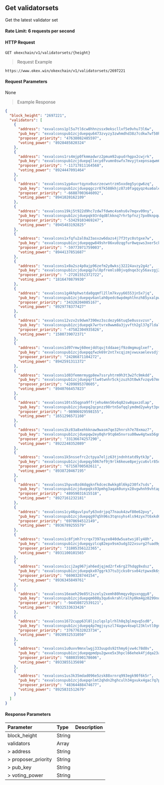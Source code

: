 ## Get validatorsets

Get the latest validator set

#### Rate Limit: 6 requests per second

#### HTTP Request

`GET okexchain/v1/validatorsets/{height}`

> Request Example

```wiki
https://www.okex.win/okexchain/v1/validatorsets/2697221
```

#### Request Parameters

None
> Example Response

```json
{
  "block_height": "2697221",
  "validators": [
    {
      "address": "exvalcons1pl5u7tl6cw8hhnzssx9ekscllxf5e9vhu73l6w",
      "pub_key": "exvalconspub1zcjduepqu6473zvyzy3zwhmdhd38z7cdkw7wf50hdztngrndhxgr8xrqhrrq0m3nhf",
      "proposer_priority": "47638082485597",
      "voting_power": "8928485820324"
    },
    {
      "address": "exvalcons1rs4mjp0fkmmadwrz2pmum92upudrhgpx2cwjrk",
      "pub_key": "exvalconspub1zcjduepqllecydfvumn0swfx7mvyjtxepnsaqwm6qu4n0294st82qrc4zd8qtmeftd",
      "proposer_priority": "-11717811164568",
      "voting_power": "8924447091464"
    },
    {
      "address": "exvalcons1yp4uvrtqynx0usrzecwntrzm5xxdeg5ycgw6zq",
      "pub_key": "exvalconspub1zcjduepqgczr87k588khjz87z0fagqyqz4ua6alevq2hcfdldv5wmx4293xsuhhmk3",
      "proposer_priority": "-66887003646092",
      "voting_power": "8941020162109"
    },
    {
      "address": "exvalcons19kj5t922d9hc7zdw7fdwmc4smhs6v7mqxv09ny",
      "pub_key": "exvalconspub1zcjduepqk93rdqd8lkknq7rhr5pfnzj7px0knpqw85jycsqdj7xvc950q5vqdqu4rx",
      "proposer_priority": "-53429103469247",
      "voting_power": "8945483192825"
    },
    {
      "address": "exvalcons1xfqfu2al0a23asvzw6dazs4j7f3tyc0stgxe7w",
      "pub_key": "exvalconspub1zcjduepqgw849shr86xu0zqgfur0wqsws3xer5ckfy0k5ga969wxqfmllz0q39yrch",
      "proposer_priority": "-59773971759003",
      "voting_power": "8944137851687"
    },
    {
      "address": "exvalcons1x0a2sz4p0ajp96zefm2y0wksj32224avzy2g4z",
      "pub_key": "exvalconspub1zcjduepqp7ul8pfremls80jvqdnqe3cy56avzgj25jjqz0luz3cjzlp8a3ssur08mt",
      "proposer_priority": "-27281552372722",
      "voting_power": "1816470879930"
    },
    {
      "address": "exvalcons1g4khphwstda0gqmfl2llm7kvyy66553jn5x7jq",
      "pub_key": "exvalconspub1zcjduepqv6anlah0pedc6wpdmphlhnzh85yxalpwgwf9zk6enjxh5pg0swfs9e5nj3",
      "proposer_priority": "34328204085167",
      "voting_power": "8929778377427"
    },
    {
      "address": "exvalcons12vzv2s9dwm7390ez3scdezy66tuq5e0ussvzsn",
      "pub_key": "exvalconspub1zcjduepqk7wrtvrx0wwm8a3jyvfth2gl37g7ldal8sn0ydvjv2vxawyflw4s49xuv2",
      "proposer_priority": "-47582304935826",
      "voting_power": "1580739072371"
    },
    {
      "address": "exvalcons1d97rmwj60eejddtqujtddaaejf9zdmgmuglxef",
      "pub_key": "exvalconspub1zcjduepqqfwzk69r2nt7xcqjzmjvwuxaelevsdjftgqk8wafmdqr9ac9gd0ssukkrn",
      "proposer_priority": "24286871104272",
      "voting_power": "8942591311372"
    },
    {
      "address": "exvalcons1d03femmrmygp8ew7ssryhtrm9h3t3w2fc9mkdd",
      "pub_key": "exvalconspub1zcjduepqrtlw4twnhr5ckjzuzh3t0wkfvzqv67mnk4pkz645gaqclevzn7lqaf37v9",
      "proposer_priority": "4209895378605",
      "voting_power": "8940766457823"
    },
    {
      "address": "exvalcons10ts55qgna9ffrjehu4mn56v6q82sw8qaxzdlap",
      "pub_key": "exvalconspub1zcjduepq2qcpnzz98rtn5afqqlymdmd2ywkyt3pqwyduskdyayt248znu2rq7dmrmx",
      "proposer_priority": "-98906929598155",
      "voting_power": "1651296571160"
    },
    {
      "address": "exvalcons1kz83a8xehkknaw9wasm7qe32hnrsh7e78xmaz7",
      "pub_key": "exvalconspub1zcjduepqw2ey0qhr9tq6m5nvrsu00ww4gtwa56gm4w49rksfgpngsgqz9rwsvq4s86",
      "proposer_priority": "33136674257290",
      "voting_power": "8922248352089"
    },
    {
      "address": "exvalcons1k5nssefrc2ctpya7eljz63tjndnhtatd9ytk3p",
      "pub_key": "exvalconspub1zcjduepqy5067ef9j9rlk6keue8pejycu6vlr85q5a9x4kkpwa0wg56ngp4q6h0cr7",
      "proposer_priority": "67158700502611",
      "voting_power": "8938720467195"
    },
    {
      "address": "exvalcons1hpvx0zd4dqgknfkdcec8wkkg8l6kp230fx7sds",
      "pub_key": "exvalconspub1zcjduepqks93pmhg3aqak0unyx28vgwhnh9vhtapddm75uax4ls2z2frfunsd9mnrx",
      "proposer_priority": "48959031615518",
      "voting_power": "8927161232181"
    },
    {
      "address": "exvalcons1cy46guvlpufy63xdrjpq77nauk4zwf80e62pvy",
      "pub_key": "exvalconspub1zcjduepqg97q5h96s3tqnsyhs4ls94zyx7t6xkd6hrg9cmzzm0fvclstghvq3qlc6j",
      "proposer_priority": "6970694512149",
      "voting_power": "8936789255579"
    },
    {
      "address": "exvalcons1c8fjmh7rcrqx7397ayze840dw5uatwsj8ly48h",
      "pub_key": "exvalconspub1zcjduepqyzlcq82epx9sm3udg322xsurg2fuad9gdf4f87zclm6yap2qrppsu8lmdq",
      "proposer_priority": "31805356122365",
      "voting_power": "8931100101565"
    },
    {
      "address": "exvalcons1ccj2ag967jah6edjqjmd2rfx6rg27hdqg9xdsz",
      "pub_key": "exvalconspub1zcjduepqkx07ggrk37tu3jcks0rsx04ztpwxdk6ykffs39t3dpn38nqfqxtq7ahgzz",
      "proposer_priority": "6690328744154",
      "voting_power": "8936345849761"
    },
    {
      "address": "exvalcons16eaeh29e85t2szely2xemh80hmqyv0gsxnggy8",
      "pub_key": "exvalconspub1zcjduepqm608y3qu6vkrahlralhy0km4gz0299nqk2uutftg00svr73q7e5ssytssw",
      "proposer_priority": "-94450872539121",
      "voting_power": "8932533633426"
    },
    {
      "address": "exvalcons1672cupp63l8ljszlqslplrhlh8q3glmqvq5sd0",
      "pub_key": "exvalconspub1zcjduepq4p7mgjsyszl74agwv4swpl23klvtl0gn7vmfy3cz36yh87qusuesek95hn",
      "proposer_priority": "37677632023734",
      "voting_power": "8920932531050"
    },
    {
      "address": "exvalcons1u0uvv9mnxlwgj333uupds92thmy6jvw4c78d8v",
      "pub_key": "exvalconspub1zcjduepqpmdpu2gwxe5x3hpcl66ehek4fjdqa23aunsj8gs3ug94yvrx8adsa8tqhk",
      "proposer_priority": "68803590178606",
      "voting_power": "8933855135698"
    },
    {
      "address": "exvalcons1us3k35mdad096e5zsk88xrnrq993egk90f6k5r",
      "pub_key": "exvalconspub1zcjduepqnlmt2qhdn2hghculh34gxukx4gac7q7pl24knglc0lqpsrrph6ps6e7pwh",
      "proposer_priority": "48364488474677",
      "voting_power": "8925831512679"
    }
  ]
}
```

#### Response Parameters

| **Parameter** | **Type** | **Description**                                                                                                                                                                                                                                                      |
| :----------------- | :------- | :------------------------------------------------------------------------------------------------------------------------------------------------------------------------------------------------------------------------------------------------------------------- |
|  block_height         | String    | 				|
|  validators           | Array     | 				|
| > address             | String    | 				|
| > proposer_priority   | String    | 				|
| > pub_key             | String    | 				|
| > voting_power        | String    | 				|